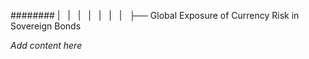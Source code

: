######## |   |   |   |   |   |   |   ├── Global Exposure of Currency Risk in Sovereign Bonds

*Add content here*